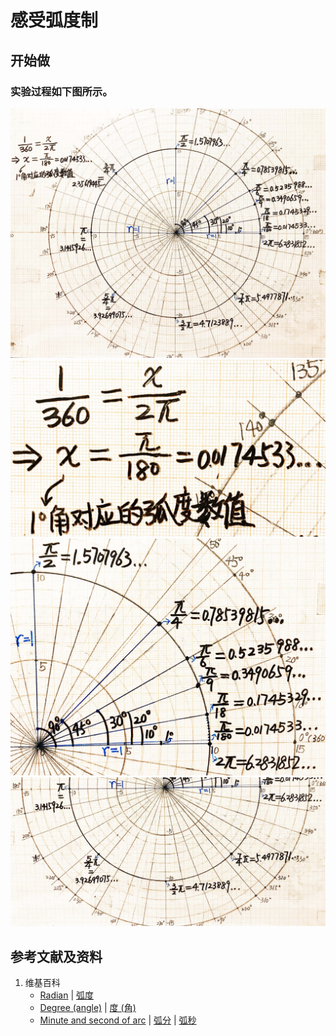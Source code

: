# 感受弧度制

## 开始做

### 实验过程如下图所示。

![](/images/欧几里得几何/三角学/圆周率/感受弧度制/1a1.jpg)
![](/images/欧几里得几何/三角学/圆周率/感受弧度制/1a2.jpg)
![](/images/欧几里得几何/三角学/圆周率/感受弧度制/1a3.jpg)
![](/images/欧几里得几何/三角学/圆周率/感受弧度制/1a4.jpg)

## 参考文献及资料

1. 维基百科
	- [Radian](https://en.wikipedia.org/wiki/Radian) | [弧度](https://zh.wikipedia.org/wiki/弧度) 
	- [Degree (angle)](https://en.wikipedia.org/wiki/Degree_(angle)) | [度 (角)](https://zh.wikipedia.org/wiki/度 (角))
	- [Minute and second of arc](https://en.wikipedia.org/wiki/Minute_and_second_of_arc) | [弧分](https://zh.wikipedia.org/wiki/弧分) | [弧秒](https://zh.wikipedia.org/wiki/弧秒) 



